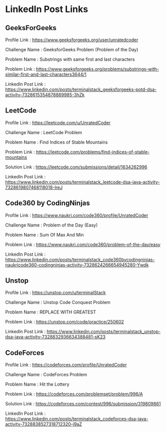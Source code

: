 # LinkedIn Post Links

## GeeksForGeeks

Profile Link : https://www.geeksforgeeks.org/user/unratedcoder

Challenge Name : GeeksforGeeks Problem (Problem of the Day)

Problem Name : Substrings with same first and last characters

Problem Link : https://www.geeksforgeeks.org/problems/substrings-with-similar-first-and-last-characters3644/1

LinkedIn Post Link : https://www.linkedin.com/posts/terminalstack_geeksforgeeks-potd-dsa-activity-7328615354878889985-3hZk

## LeetCode

Profile Link : https://leetcode.com/u/UnratedCoder

Challenge Name : LeetCode Problem

Problem Name : Find Indices of Stable Mountains

Problem Link : https://leetcode.com/problems/find-indices-of-stable-mountains

Solution Link : https://leetcode.com/submissions/detail/1634262996

LinkedIn Post Link : https://www.linkedin.com/posts/terminalstack_leetcode-dsa-java-activity-7328619807468118018-IreJ

## Code360 by CodingNinjas

Profile Link : https://www.naukri.com/code360/profile/UnratedCoder

Challenge Name : Problem of the Day (Easy)

Problem Name : Sum Of Max And Min

Problem Link : https://www.naukri.com/code360/problem-of-the-day/easy

LinkedIn Post Link : https://www.linkedin.com/posts/terminalstack_code360bycodingninjas-naukricode360-codingninjas-activity-7328624266654945280-Ywdk

## Unstop

Profile Link : https://unstop.com/u/terminalStack

Challenge Name : Unstop Code Conquest Problem

Problem Name : REPLACE WITH GREATEST

Problem Link : https://unstop.com/code/practice/250602

LinkedIn Post Link : https://www.linkedin.com/posts/terminalstack_unstop-dsa-java-activity-7328832936634388481-sK23

## CodeForces

Profile Link : https://codeforces.com/profile/UnratedCoder

Challenge Name : CodeForces Problem

Problem Name : Hit the Lottery

Problem Link : https://codeforces.com/problemset/problem/996/A

Solution Link : https://codeforces.com/contest/996/submission/319809861

LinkedIn Post Link : https://www.linkedin.com/posts/terminalstack_codeforces-dsa-java-activity-7328838527318712320-j9aZ
